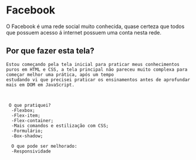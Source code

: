 # Facebook
  O Facebook é uma rede social muito conhecida, quase certeza que todos que possuem acesso á internet possuem uma conta nesta rede.
  
  ## Por que fazer esta tela?
    Estou começando pela tela inicial para praticar meus conhecimentos
    puros em HTML e CSS, a tela principal não pareceu muito complexa para começar melhor uma prática, após um tempo 
    estudando vi que precisei praticar os ensinamentos antes de aprofundar mais em DOM em JavaScript.
    

    
     O que pratiquei?
      -Flexbox;
      -Flex-item;
      -Flex-container;
      -Mais comandos e estilização com CSS;
      -Formulário;
      -Box-shadow;
      
      O que pode ser melhorado:
      -Responsividade
